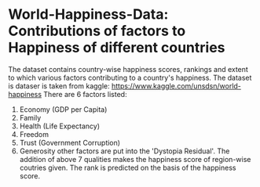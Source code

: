 # World-Happiness-Data: Contributions of factors to Happiness of different countries

The dataset contains country-wise happiness scores, rankings and extent to which various factors contributing to a country's happiness. The dataset is dataser is taken from kaggle: https://www.kaggle.com/unsdsn/world-happiness There are 6 factors listed:
1. Economy (GDP per Capita)
2. Family
3. Health (Life Expectancy)
4. Freedom
5. Trust (Government Corruption)
6. Generosity
other factors are put into the 'Dystopia Residual'. The addition of above 7 qualities makes the happiness score of region-wise coutries given. The rank is predicted on the basis of the happiness score.

